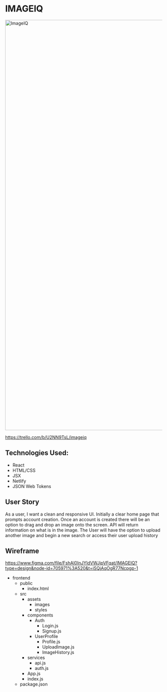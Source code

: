 # IMAGEIQ
<img width="1313" alt="ImageIQ" src="https://github.com/Vbeni/imageIQ_frontend/assets/123101303/605d0eb3-9ddd-4d8e-8354-21bef24e853e">

https://trello.com/b/U2NN9TsL/imageiq

## Technologies Used: 
* React
* HTML/CSS
* JSX
* Netlify
* JSON Web Tokens

## User Story 
As a user, I want a clean and responsive UI. Initially a clear home page that prompts account creation. Once an account is created there will be an option to drag and drop an image onto the screen. API will return information on what is in the image. The User will have the option to upload another image and begin a new search or access their user upload history

## Wireframe 

https://www.figma.com/file/FshAl0InJYldVWJjpVFqat/IMAGEIQ?type=design&node-id=705971%3A520&t=iSQjAqOgR77Ncpgp-1

- frontend
    - public
        - index.html
    - src
        - assets
            - images
            - styles
        - components
            - Auth
                - Login.js
                - Signup.js
            - UserProfile
                - Profile.js
                - UploadImage.js
                - ImageHistory.js
        - services
            - api.js
            - auth.js
        - App.js
        - index.js
    - package.json
